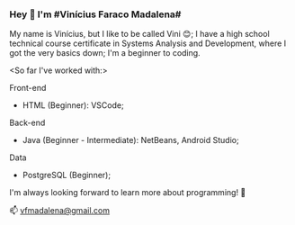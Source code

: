 ### Hey 👋 I'm #Vinícius Faraco Madalena# 

My name is Vinícius, but I like to be called Vini 😊;
I have a high school technical course certificate in Systems Analysis and Development, where I got the very basics down;
I'm a beginner to coding.

<So far I've worked with:>

Front-end
- HTML (Beginner): VSCode;

Back-end
- Java (Beginner - Intermediate): NetBeans, Android Studio;

Data
- PostgreSQL (Beginner);

I'm always looking forward to learn more about programming! 🤗

📫 vfmadalena@gmail.com
<!--
**Vfmada/Vfmada** is a ✨ _special_ ✨ repository because its `README.md` (this file) appears on your GitHub profile.

Here are some ideas to get you started:

- 🔭 I’m currently working on ...
- 🌱 I’m currently learning ...
- 👯 I’m looking to collaborate on ...
- 🤔 I’m looking for help with ...
- 💬 Ask me about ...
- 📫 How to reach me: ...
- 😄 Pronouns: ...
- ⚡ Fun fact: ...
-->
